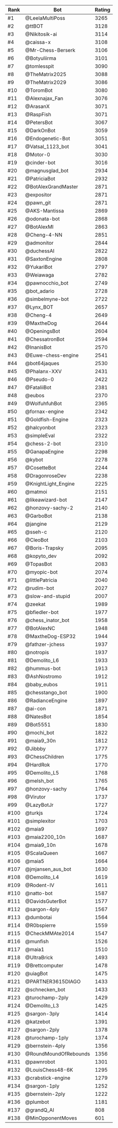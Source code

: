 Rank|Bot|Rating
---|---|---
#1|@LeelaMultiPoss|3265
#2|@ttBOT|3128
#3|@Nikitosik-ai|3114
#4|@caissa-x|3108
#5|@Mr-Chess-Berserk|3106
#6|@Botyuliirma|3101
#7|@tomlesspit|3090
#8|@TheMatrix2025|3088
#9|@TheMatrix2029|3086
#10|@ToromBot|3080
#11|@Alexnajax_Fan|3076
#12|@ArasanX|3071
#13|@RaspFish|3071
#14|@PetersBot|3067
#15|@DarkOnBot|3059
#16|@Endogenetic-Bot|3051
#17|@Vatsal_1123_bot|3041
#18|@Motor-0|3030
#19|@cinder-bot|3016
#20|@magnusglad_bot|2934
#21|@PatriciaBot|2932
#22|@BotAlexGrandMaster|2871
#23|@expositor|2871
#24|@pawn_git|2871
#25|@AKS-Mantissa|2869
#26|@odonata-bot|2868
#27|@BotAlexMI|2863
#28|@Cheng-4-NN|2851
#29|@admonitor|2844
#30|@duchessAI|2822
#31|@SaxtonEngine|2808
#32|@YukariBot|2797
#33|@Weiawaga|2782
#34|@pawnocchio_bot|2749
#35|@bot_adario|2728
#36|@simbelmyne-bot|2722
#37|@Lynx_BOT|2657
#38|@Cheng-4|2649
#39|@MaxtheDog|2644
#40|@OpeningsBot|2604
#41|@ChessatronBot|2594
#42|@InanisBot|2570
#43|@Euwe-chess-engine|2541
#44|@bot64jaques|2530
#45|@Phalanx-XXV|2431
#46|@Pseudo-0|2422
#47|@FataliiBot|2381
#48|@eubos|2370
#49|@WolfuhfuhBot|2365
#50|@fornax-engine|2342
#51|@Goldfish-Engine|2323
#52|@halcyonbot|2323
#53|@simpleEval|2322
#54|@chess-2-bot|2310
#55|@GanapaEngine|2298
#56|@kybot|2278
#57|@CosetteBot|2244
#58|@DragonroseDev|2238
#59|@KnightLight_Engine|2225
#60|@matmoi|2151
#61|@likeawizard-bot|2147
#62|@honzovy-sachy-2|2140
#63|@GarboBot|2138
#64|@jangine|2129
#65|@sseh-c|2120
#66|@CleoBot|2103
#67|@Boris-Trapsky|2095
#68|@kopyto_dev|2092
#69|@TopasBot|2083
#70|@myopic-bot|2074
#71|@littlePatricia|2040
#72|@rudim-bot|2027
#73|@slow-and-stupid|2007
#74|@zeekat|1989
#75|@bfiedler-bot|1977
#76|@chess_inator_bot|1958
#77|@BotAlexNC|1948
#78|@MaxtheDog-ESP32|1944
#79|@fathzer-jchess|1937
#80|@notropis|1937
#81|@Demolito_L6|1933
#82|@hummus-bot|1913
#83|@AshNostromo|1912
#84|@baby_eubos|1911
#85|@chesstango_bot|1900
#86|@RadianceEngine|1897
#87|@ai-con|1871
#88|@NatesBot|1854
#89|@Bot5551|1830
#90|@mochi_bot|1822
#91|@maia9_30n|1812
#92|@Jibbby|1777
#93|@ChessChildren|1775
#94|@HardRok|1770
#95|@Demolito_L5|1768
#96|@melsh_bot|1765
#97|@honzovy-sachy|1764
#98|@Virutor|1737
#99|@LazyBotJr|1727
#100|@turkjs|1724
#101|@simplexitor|1703
#102|@maia9|1697
#103|@maia2200_10n|1687
#104|@maia9_10n|1678
#105|@ScalaQueen|1667
#106|@maia5|1664
#107|@jmjansen_aus_bot|1630
#108|@Demolito_L4|1619
#109|@Rodent-IV|1611
#110|@natto-bot|1587
#111|@DavidsGuterBot|1577
#112|@sargon-4ply|1567
#113|@dumbotai|1564
#114|@R0bspierre|1559
#115|@CheckMMAte2014|1547
#116|@munfish|1526
#117|@maia1|1510
#118|@UltraBrick|1493
#119|@Brettcomputer|1478
#120|@uiagBot|1475
#121|@PARTNER3615DIAGO|1433
#122|@schnecken_bot|1433
#123|@turochamp-2ply|1429
#124|@Demolito_L3|1425
#125|@sargon-3ply|1414
#126|@katzebot|1391
#127|@sargon-2ply|1378
#128|@turochamp-1ply|1374
#129|@bernstein-4ply|1356
#130|@RoundMoundOfRebounds|1356
#131|@pawnrobot|1301
#132|@LouisChess48-6K|1295
#133|@crabstick-engine|1279
#134|@sargon-1ply|1252
#135|@bernstein-2ply|1222
#136|@plumbot|1181
#137|@grandQ_AI|808
#138|@MinOpponentMoves|601
